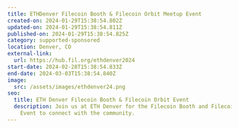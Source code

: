 ```yaml
---
title: ETHDenver Filecoin Booth & Filecoin Orbit Meetup Event
created-on: 2024-01-29T15:38:54.802Z
updated-on: 2024-01-29T15:38:54.811Z
published-on: 2024-01-29T15:38:54.825Z
category: supported-sponsored
location: Denver, CO
external-link:
  url: https://hub.fil.org/ethdenver2024
start-date: 2024-02-28T15:38:54.833Z
end-date: 2024-03-03T15:38:54.840Z
image:
  src: /assets/images/ethdenver24.png
seo:
  title: ETH Denver Filecoin Booth & Filecoin Orbit Event
  description: Join us at ETH Denver for the Filecoin Booth and Filecoin Orbit
    Event to connect with the community.
---
```

